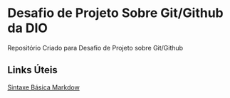 # Desafio de Projeto Sobre Git/Github da DIO
Repositório Criado para Desafio de Projeto sobre Git/Github

## Links Úteis
[Sintaxe Básica Markdow](https://www.markdownguide.org/basic-syntax/)
